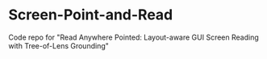 # Screen-Point-and-Read
Code repo for "Read Anywhere Pointed: Layout-aware GUI Screen Reading with Tree-of-Lens Grounding"
